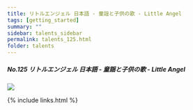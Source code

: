 ```yaml
---
title: リトルエンジェル 日本語 - 童謡と子供の歌 - Little Angel
tags: [getting_started]
summary: ""
sidebar: talents_sidebar
permalink: talents_125.html
folder: talents
---
```



##### No.125 リトルエンジェル 日本語 - 童謡と子供の歌 - Little Angel

![](https://yt3.ggpht.com/ytc/AKedOLTbCtN02EVfFE-YogZWgxCbRLhByR3LD-ACoef0xg=s176-c-k-c0x00ffffff-no-rj)






{% include links.html %}
